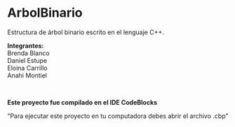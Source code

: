 # ArbolBinario
Estructura de árbol binario escrito en el lenguaje C++.

<strong>Integrantes:</strong> 
<br/>
Brenda Blanco <br/>
Daniel Estupe </br>
Eloina Carrillo <br/>
Anahi Montiel <br/>

<br/>

<strong>Este proyecto fue compilado en el IDE CodeBlocks</strong>

<q>Para ejecutar este proyecto en tu computadora debes abrir el
   archivo .cbp</q>
